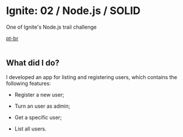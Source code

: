<div valing="top">
  <h1>Ignite: 02 / Node.js / SOLID</h1>
  <p>One of Ignite's Node.js trail challenge</p>
  <nav>
    <div id="repository-buttons"/>
    <a class="navigation-link disabled" href="https://github.com/L-Marcel/ignite-02-nodejs-solid/blob/main/README.md" target="__blank__">
      pt-br
    </a>
  </nav>
</div>

<br/>

<div id="grid">
  <div id="grid-item">
    <h2>What did I <span>do</span>?</h2>
    <p>I developed an app for listing and registering users, which contains the following features:</p>
    <ul>
      <li id="checked"><p>Register a new user;</p></li>
      <li id="checked"><p>Turn an user as admin;</p></li>
      <li id="checked"><p>Get a specific user;</p></li>
      <li id="checked"><p>List all users.</p></li>
    </ul>
  </div>
</div>